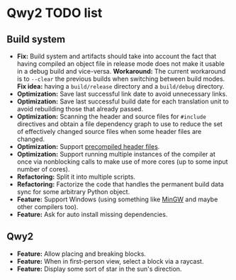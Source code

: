 
# Qwy2 TODO list

## Build system

- **Fix:** Build system and artifacts should take into account the fact that having compiled an object file in release mode does not make it usable in a debug build and vice-versa. **Workaround:** The current workaround is to `--clear` the previous builds when switching between build modes. **Fix idea:** having a `build/release` directory and a `build/debug` directory.
- **Optimization:** Save last successful link date to avoid unnecessary links.
- **Optimization:** Save last successful build date for each translation unit to avoid rebuilding those that already passed.
- **Optimization:** Scanning the header and source files for `#include` directives and obtain a file dependency graph to use to reduce the set of effectively changed source files when some header files are changed.
- **Optimization:** Support [precompiled header files](https://gcc.gnu.org/onlinedocs/gcc/Precompiled-Headers.html).
- **Optimization:** Support running multiple instances of the compiler at once via nonblocking calls to make use of more cores (up to some input number of cores).
- **Refactoring:** Split it into multiple scripts.
- **Refactoring:** Factorize the code that handles the permanent build data sync for some arbitrary Python object.
- **Feature:** Support Windows (using something like [MinGW](https://www.mingw-w64.org) and maybe other compilers too).
- **Feature:** Ask for auto install missing dependencies.

## Qwy2

- **Feature:** Allow placing and breaking blocks.
- **Feature:** When in first-person view, select a block via a raycast.
- **Feature:** Display some sort of star in the sun's direction.
